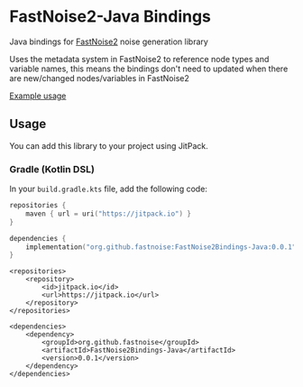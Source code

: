 # FastNoise2-Java Bindings

Java bindings for [FastNoise2](https://github.com/Auburn/FastNoise2) noise generation library

Uses the metadata system in FastNoise2 to reference node types and variable names, this means the bindings don't need to
updated when there are new/changed nodes/variables in FastNoise2

[Example usage](https://github.com/Auburn/FastNoise2Bindings/blob/master/src/test/java/com/github/fastnoise/FastNoiseTest.java)

## Usage

You can add this library to your project using JitPack.

### Gradle (Kotlin DSL)

In your `build.gradle.kts` file, add the following code:

```kotlin
repositories {
    maven { url = uri("https://jitpack.io") }
}

dependencies {
    implementation("org.github.fastnoise:FastNoise2Bindings-Java:0.0.1")
}
```

```
<repositories>
    <repository>
        <id>jitpack.io</id>
        <url>https://jitpack.io</url>
    </repository>
</repositories>

<dependencies>
    <dependency>
        <groupId>org.github.fastnoise</groupId>
        <artifactId>FastNoise2Bindings-Java</artifactId>
        <version>0.0.1</version>
    </dependency>
</dependencies>
```